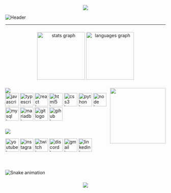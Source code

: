 <p align="center"><img src="https://readme-typing-svg.herokuapp.com?center=true&vCenter=true&lines=Hi%2C+I'm+Bruno%F0%9F%91%8B;+I'm+a+%F0%9F%9A%80+Brazil+developer+%F0%9F%9A%80"></p>

![Header](https://raw.githubusercontent.com/buqueiroz/apresentacao/main/imagens/stay.png) <br>
<hr>





###

<div align="center">
  <img src="https://github-readme-stats.vercel.app/api?hide_title=false&hide_rank=false&show_icons=true&include_all_commits=true&count_private=true&disable_animations=false&theme=tokyonight&locale=en&hide_border=false&username=buqueiroz" height="150" alt="stats graph"  />
  <img src="https://github-readme-stats.vercel.app/api/top-langs?locale=en&hide_title=false&layout=compact&card_width=320&langs_count=5&theme=tokyonight&hide_border=false&username=buqueiroz" height="150" alt="languages graph"  />
</div>

###

<img align="right" height="175" src="https://i.pinimg.com/originals/e5/93/ab/e593ab0589d5f1b389e4dfbcce2bce20.gif"  />

###
<img src="https://readme-typing-svg.herokuapp.com?duration=9000&color=33F779&lines=Skills:" >
<div align="left">
  
  <img src="https://img.icons8.com/color/512/javascript.png" height="" width="42" alt="javascript logo"  />
  <img src="https://img.icons8.com/color/512/typescript.png" height="" width="42" alt="typescript logo"  />
  <img src="https://img.icons8.com/color/512/react-native.png" height="" width="42" alt="react logo"  />
  <img src="https://img.icons8.com/color/512/html-5.png" height="" width="42" alt="html5 logo"  />
  <img src="https://img.icons8.com/color/512/css3.png" height="" width="42" alt="css3 logo"  />
  <img src="https://img.icons8.com/color/512/python.png" height="" width="42" alt="python logo"  />
  <img src="https://img.icons8.com/color/512/nodejs.png" height="" width="42" alt="node logo"  />
  <img src="https://img.icons8.com/color/512/mysql-logo.png" height="" width="42" alt="mysql logo"  />
  <img src="https://img.icons8.com/color/512/maria-db.png" height="" width="42" alt="mariadb logo"  />
  <img src="https://img.icons8.com/color/512/git.png" height="" width="42" alt="git logo"  />
  <img src="https://img.icons8.com/color/512/github.png" height="" width="42" alt="gihub logo"  />
  
     

###
  
  <p><img src="https://readme-typing-svg.herokuapp.com?duration=9000&color=F733A4&lines=Contact:"></p>

<div align="left">
  <img src="https://img.icons8.com/color/512/youtube-play.png" height="" width="42" alt="youtube logo"  />
  <img src="https://img.icons8.com/nolan/512/instagram-new.png" height="" width="42" alt="instagram logo"  />
  <img src="https://img.icons8.com/color/512/twitch--v2.png" height="" width="42" alt="twitch logo"  />
  <img src="https://img.icons8.com/color/512/discord-new-logo.png" width="42" alt="discord logo"  />
  <img src="https://img.icons8.com/color/512/gmail.png" width="42" alt="gmail logo"  />
  <img src="https://img.icons8.com/color/512/linkedin.png" width="42" alt="linkedin logo"  />
</div>

###

<br clear="both">
  
  
  
  
![Snake animation](https://github.com/buqueiroz/buqueiroz/blob/main/snake1.svg)

###

<p align="center"><img src="https://c.tenor.com/AlUkiGkR2j8AAAAM/new-game-ahagon-umiko-programming.gif" ></p>


<!--
**buqueiroz/buqueiroz** is a ✨ _special_ ✨ repository because its `README.md` (this file) appears on your GitHub profile.

Here are some ideas to get you started:

- 🔭 I’m currently working on ...
- 🌱 I’m currently learning ...
- 👯 I’m looking to collaborate on ...
- 🤔 I’m looking for help with ...
- 💬 Ask me about ...
- 📫 How to reach me: ...
- 😄 Pronouns: ...
- ⚡ Fun fact: ...
-->




